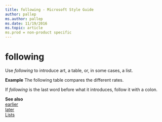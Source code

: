 ```yaml
---
title: following - Microsoft Style Guide
author: pallep
ms.author: pallep
ms.date: 11/19/2016
ms.topic: article
ms.prod = non-product specific
---
```


# following

Use *following* to introduce art, a table, or, in some cases, a list.

**Example** The following table compares the different rates.

If *following* is the last word before what it introduces, follow it with a colon.

**See also**  
[earlier](/style-guide/a-z-word-list-term-collections/e/earlier)  
[later](/style-guide/a-z-word-list-term-collections/l/later)  
[Lists](/style-guide/scannable-content/lists)
